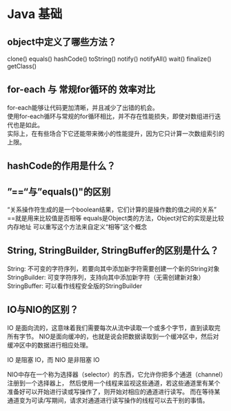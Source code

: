 # Java 基础

## object中定义了哪些方法？

clone()
equals()
hashCode()
toString()
notify()
notifyAll()
wait()
finalize()
getClass()

## for-each 与 常规for循环的 效率对比

for-each能够让代码更加清晰，并且减少了出错的机会。  
使用for-each循环与常规的for循环相比，并不存在性能损失，即使对数组进行迭代也是如此。  
实际上，在有些场合下它还能带来微小的性能提升，因为它只计算一次数组索引的上限。  

## hashCode的作用是什么？



## ”==“与”equals()"的区别  

“关系操作符生成的是一个boolean结果，它们计算的是操作数的值之间的关系”
==就是用来比较值是否相等
equals是Object类的方法，Object对它的实现是比较内存地址
	可以重写这个方法来自定义“相等”这个概念

## String, StringBuilder, StringBuffer的区别是什么？

String: 不可变的字符序列，若要向其中添加新字符需要创建一个新的String对象
StringBuilder: 可变字符序列，支持向其中添加新字符（无需创建新对象）
StringBuffer: 可以看作线程安全版的StringBuilder

## IO与NIO的区别？

IO 是面向流的，这意味着我们需要每次从流中读取一个或多个字节，直到读取完所有字节。
NIO是面向缓冲的，也就是说会把数据读取到一个缓冲区中，然后对缓冲区中的数据进行相应处理。

IO 是阻塞 IO，而 NIO 是非阻塞 IO  

NIO中存在一个称为选择器（selector）的东西，它允许你把多个通道（channel）注册到一个选择器上，
然后使用一个线程来监视这些通道，若这些通道里有某个准备好可以开始进行读或写操作了，则开始对相应的通道进行读写。
而在等待某通道变为可读/写期间，请求对通道进行读写操作的线程可以去干别的事情。
